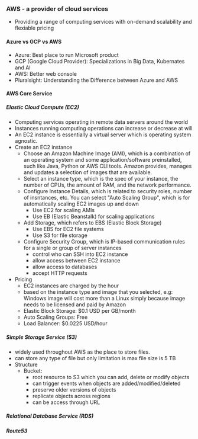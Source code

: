 ### AWS - a provider of cloud services
- Providing a range of computing services with on-demand scalability and flexiable pricing
#### Azure vs GCP vs AWS
- Azure: Best place to run Microsoft product
- GCP (Google Cloud Provider): Specializations in Big Data, Kubernates and AI
- AWS: Better web console
- Pluralsight: Understanding the Difference between Azure and AWS
#### AWS Core Service
##### Elastic Cloud Compute (EC2)
-  Computing services operating in remote data servers around the world
-  Instances running computing operations can increase or decrease at will
-  An EC2 instance is essentially a virtual server which is operating system agnostic.
- Create an EC2 instance
	- Choose an Amazon Machine Image (AMI), which is a combination of an operating system and some application/software preinstalled, such like Java, Python or AWS CLI tools. Amazon provides, manages and updates a selection of images that are available.
	- Select an instance type, which is the spec of your instance, the number of CPUs, the amount of RAM, and the network performance.
	- Configure Instance Details, which is related to security roles, number of insntances, etc. You can select "Auto Scaling Group", which is for automatically scaling EC2 images up and down
		- Use EC2 for scaling AMIs
		- Use EB (Elastic Beanstalk) for scaling applications 
	- Add Storage, which refers to EBS (Elastic Block Storage)
		- Use EBS for EC2 file systems
		- Use S3 for file storage
	- Configure Security Group, which is IP-based communication rules for a single or group of server instances
		- control who can SSH into EC2 instance
		- allow access between EC2 instance
		- allow access to databases
		- accept HTTP requests
- Pricing
	- EC2 instances are charged by the hour
	- based on the instance type and image that you selected, e.g: Windows image will cost more than a Linux simply because image needs to be licensed and paid by Amazon
	- Elastic Block Storage: $0.1 USD per GB/month
	- Auto Scaling Groups: Free
	- Load Balancer: $0.0225 USD/hour
##### Simple Storage Service (S3)
-  widely used throughout AWS as the place to store files. 
- can store any type of file but only limitation is max file size is 5 TB
- Structure
	- Bucket: 
		- root resource to S3 which you can add, delete or modify objects
		- can trigger events when objects are added/modified/deleted
		- preserve older versions of objects
		- replicate objects across regions
		- can be access through URL
##### Relational Database Service (RDS)
##### Route53
<!--stackedit_data:
eyJoaXN0b3J5IjpbMTUwNDE5ODYwNCw3MzQ3MzAwMzQsOTI3NT
M2MzY1LDE4ODU2MTY1NTksMTQzMjM5MDg0NiwtMjA4ODc0NjYx
Miw3MzA5OTgxMTZdfQ==
-->